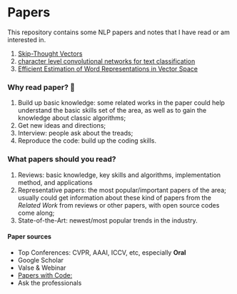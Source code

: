# Papers 

This repository contains some NLP papers and notes that I have read or am interested in.


1. [Skip-Thought Vectors](https://github.com/ffflora/papers/tree/master/papers/Skip-Thought%20Vectors)  
2. [character level convolutional networks for text classification](https://github.com/ffflora/papers/tree/master/papers/character-level-convolutional-networks-for-text-classification)
3. [Efficient Estimation of Word Representations in Vector Space](https://github.com/ffflora/papers/tree/master/papers/Efficient%20Estimation%20of%20Word%20Representations%20in%20Vector%20Space)

### Why read paper? :page_with_curl: 

1. Build up basic knowledge: some related works in the paper could help understand the basic skills set of the area, as well as to gain the knowledge about classic algorithms;
2. Get new ideas and directions;
3. Interview: people ask about the treads;
4. Reproduce the code: build up the coding skills.

### What papers should you read?

1. Reviews: basic knowledge, key skills and algorithms, implementation method, and applications
2. Representative papers: the most popular/important papers of the area; usually could get information about these kind of papers from the *Related Work* from reviews or other papers, with open source codes come along; 
3. State-of-the-Art: newest/most popular trends in the industry.

#### Paper sources

- Top Conferences: CVPR, AAAI, ICCV, etc, especially **Oral**
- Google Scholar
- Valse & Webinar 
- [Papers with Code: ](https://paperswithcode.com)
- Ask the professionals 
